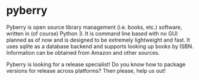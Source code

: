 pyberry
=======
Pyberry is open source library management (i.e. books, etc.) software, written in (of course) Python 3. It is command line based with no GUI planned as of now and is designed to be extremely lightweight and fast. It uses sqlite as a database backend and supports looking up books by ISBN. Information can be obtained from Amazon and other sources.

Pyberry is looking for a release specialist! Do you know how to package versions for release across platforms? Then please, help us out!
